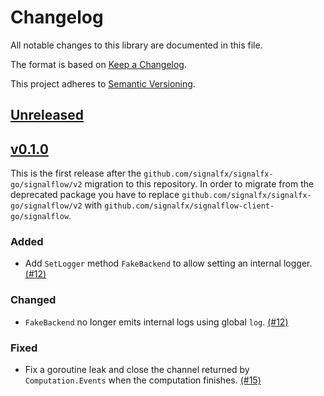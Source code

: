 # Changelog

All notable changes to this library are documented in this file.

The format is based on [Keep a Changelog](https://keepachangelog.com/en/1.1.0/).

This project adheres to [Semantic Versioning](https://semver.org/spec/v2.0.0.html).

## [Unreleased](https://github.com/signalfx/signalflow-client-go/compare/v0.1.0...main)

## [v0.1.0](https://github.com/signalfx/signalflow-client-go/releases/tag/v0.1.0)

This is the first release after the `github.com/signalfx/signalfx-go/signalflow/v2`
migration to this repository. In order to migrate from the deprecated package
you have to replace `github.com/signalfx/signalfx-go/signalflow/v2` with
`github.com/signalfx/signalflow-client-go/signalflow`.

### Added

- Add `SetLogger` method `FakeBackend` to allow setting an internal logger.
  [(#12)](https://github.com/signalfx/signalflow-client-go/pull/12)

### Changed

- `FakeBackend` no longer emits internal logs using global `log`.
  [(#12)](https://github.com/signalfx/signalflow-client-go/pull/12)

### Fixed

- Fix a goroutine leak and close the channel returned by `Computation.Events` when the computation finishes.
  [(#15)](https://github.com/signalfx/signalflow-client-go/pull/15)
